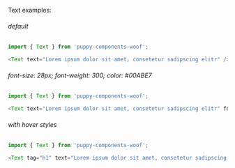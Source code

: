Text examples:

###### default

```js
import { Text } from 'puppy-components-woof';

<Text text="Lorem ipsum dolor sit amet, consetetur sadipscing elitr" />;
```

###### font-size: 28px; font-weight: 300; color: #00ABE7

```js
import { Text } from 'puppy-components-woof';

<Text text="Lorem ipsum dolor sit amet, consetetur sadipscing elitr" fontSize="28px" fontWeight="300px" color="#00ABE7" />;
```

###### with hover styles

```js
import { Text } from 'puppy-components-woof';

<Text tag="h1" text="Lorem ipsum dolor sit amet, consetetur sadipscing elitr" color="#00ABE7" fontSize="28px" hoverStyles={{color: 'inherit' }} />;
```

